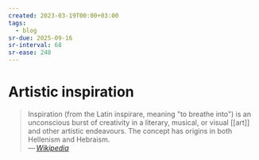 ```yaml
---
created: 2023-03-19T00:00+03:00
tags:
  - blog
sr-due: 2025-09-16
sr-interval: 68
sr-ease: 248
---
```


# Artistic inspiration

> Inspiration (from the Latin inspirare, meaning "to breathe into") is an
> unconscious burst of creativity in a literary, musical, or visual [[art]] and
> other artistic endeavours. The concept has origins in both Hellenism and
> Hebraism.\
> — <cite>[Wikipedia](https://en.wikipedia.org/wiki/Artistic_inspiration)</cite>
